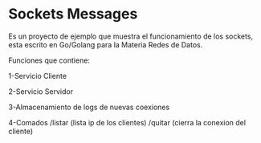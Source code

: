 # Sockets Messages
Es un proyecto de ejemplo que muestra el funcionamiento de los sockets, esta escrito en Go/Golang para la Materia Redes de Datos.

Funciones que contiene:

1-Servicio Cliente

2-Servicio Servidor

3-Almacenamiento de logs de nuevas coexiones

4-Comados /listar (lista ip de los clientes) /quitar (cierra la conexion del cliente)
